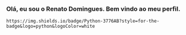 ### Olá, eu sou o Renato Domingues. Bem vindo ao meu perfil.

	https://img.shields.io/badge/Python-3776AB?style=for-the-badge&logo=python&logoColor=white

<!--
**renatond/renatond** is a ✨ _special_ ✨ repository because its `README.md` (this file) appears on your GitHub profile.

Here are some ideas to get you started:

- 🔭 I’m currently working on ...
- 🌱 I’m currently learning ...
- 👯 I’m looking to collaborate on ...
- 🤔 I’m looking for help with ...
- 💬 Ask me about ...
- 📫 How to reach me: ...
- 😄 Pronouns: ...
- ⚡ Fun fact: ...
-->
